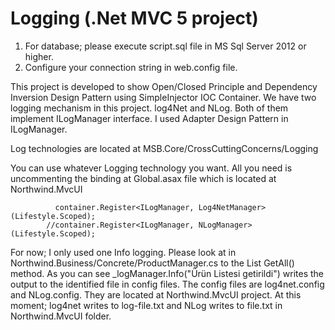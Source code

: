 # Logging (.Net MVC 5 project)


1. For database; please execute script.sql file in MS Sql Server 2012 or higher.
2. Configure your connection string in web.config file.

This project is developed to show Open/Closed Principle and Dependency Inversion Design Pattern using SimpleInjector IOC Container.
We have two logging mechanism in this project. log4Net and NLog. Both of them implement ILogManager interface. 
I used Adapter Design Pattern in ILogManager.

Log technologies are located at MSB.Core/CrossCuttingConcerns/Logging

You can use whatever Logging technology you want. 
All you need is uncommenting the binding at Global.asax file which is located at Northwind.MvcUI

              container.Register<ILogManager, Log4NetManager>(Lifestyle.Scoped);
            //container.Register<ILogManager, NLogManager>(Lifestyle.Scoped);

For now; I only used one Info logging. Please look at in Northwind.Business/Concrete/ProductManager.cs to the List<Product> GetAll() method.
As you can see _logManager.Info("Ürün Listesi getirildi") writes the output to the identified file in config files.
The config files are log4net.config and NLog.config.
They are located at Northwind.MvcUI project.
At this moment; log4net writes to log-file.txt and NLog writes to file.txt in Northwind.MvcUI folder.
